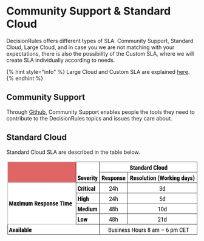 # Community Support & Standard Cloud

DecisionRules offers different types of SLA. Community Support, Standard Cloud, Large Cloud, and in case you we are not matching with your expectations, there is also the possibility of the Custom SLA, where we will create SLA individually according to needs.

{% hint style="info" %}
Large Cloud and Custom SLA are explained [here](large-cloud-and-custom-sla.md).
{% endhint %}

## **Community Support**

Through [Github](https://github.com/decisionrules), Community Support enables people the tools they need to contribute to the DecisionRules topics and issues they care about.

## **Standard Cloud**&#x20;

Standard Cloud SLA are described in the table below.&#x20;

![](<../.gitbook/assets/image (161).png>)
